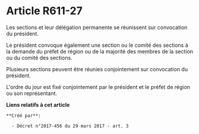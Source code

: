 # Article R611-27

Les sections et leur délégation permanente se réunissent sur convocation du président.

Le président convoque également une section ou le comité des sections à la demande du préfet de région ou de la majorité des
membres de la section ou du comité des sections.

Plusieurs sections peuvent être réunies conjointement sur convocation du président.

L'ordre du jour est fixé conjointement par le président et le préfet de région ou son représentant.

**Liens relatifs à cet article**

	**Créé par**:

	  - Décret n°2017-456 du 29 mars 2017 - art. 3
